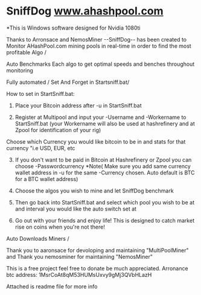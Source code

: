 # SniffDog www.ahashpool.com

*This is Windows software designed for Nvidia 1080ti

Thanks to Arronsace and NemosMiner --SniffDog-- has been created to Monitor AHashPool.com mining pools in real-time in order to find the most profitable Algo /

Auto Benchmarks Each algo to get optimal speeds and benches throughout monitoring 

Fully automated / Set And Forget in Startsniff.bat/

How to set in StartSniff.bat:

1) Place your Bitcoin address after -u in StartSniff.bat

2) Register at Multipool and input your -Username and -Workername to StartSniff.bat (your Workername will also be used at hashrefinery and at Zpool for identification of your rig)

Choose which Currency you would like bitcoin to be in and stats for that currency "i.e USD, EUR, etc

3) If you don't want to be paid in Bitcoin at Hashrefinery or Zpool you can choose -Passwordcurrency *Note( Make sure you add same currency wallet address in -u for the same -Currency chosen. Auto default is BTC for a BTC wallet address)

4) Choose the algos you wish to mine and let SniffDog benchmark

5) Then go back into StartSniff.bat and select which pool you wish to be at and interval you would like the auto switch set at

6) Go out with your friends and enjoy life! This is designed to catch market rise on coins when you're not there!

Auto Downloads Miners /   

Thank you to aaronsace for devoloping and maintaining "MultiPoolMiner" and Thank you nemosminer for maintaining "NemosMiner"

This is a free project feel free to donate be much appreciated. Arronance btc address: 1MsrCoAt8qM53HUMsUxvy9gMj3QVbHLazH

Attached is readme file for more info
